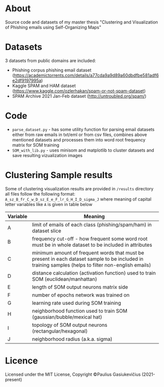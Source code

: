 # About
Source code and datasets of my master thesis "Clustering and Visualization of Phishing emails using Self-Organizing Maps"

# Datasets
3 datasets from public domains are included:
-	Phishing corpus phishing email dataset (https://academictorrents.com/details/a77cda9a9d89a60dbdfbe581adf6e2df9197995a)
-	Kaggle SPAM and HAM dataset (https://www.kaggle.com/ozlerhakan/spam-or-not-spam-dataset)
-	SPAM Archive 2021 Jan-Feb dataset (http://untroubled.org/spam/)

# Code
- `parse_dataset.py` - has some utility function for parsing email datasets either from raw emails in txt/eml or from csv files, combines above mentioned datasets and processes them into word root frequency matrix for SOM training
- `SOM_with_lib.py` - uses minisom and matplotlib to cluster datasets and save resulting vizualization images

# Clustering Sample results
Some of clustering visualization results are provided in `/results` directory
all files follow the following format: `A_sz_B_fr_C_w_D_sz_E_e_F_lr_G_H_I_D_sigma_J` where meaning of capital letter variables like `A` is given in table below

| Variable  | Meaning |
| ------------- | ------------- |
| A  | limit of emails of each class (phishing/spam/ham) in dataset slice  |
| B  | frequency cut-off - how frequent some word root must be in whole dataset to be included in attributes |
| C  | minimum amount of frequent words that must be present in each dataset sample to be included in training samples (helps to filter non-english emails) |
| D  | distance calculation (activation function) used to train SOM (euclidean/manhattan) |
| E  | length of SOM output neurons matrix side |
| F  | number of epochs network was trained on  |
| G  | learning rate used during SOM training  |
| H  | neighborhood function used to train SOM (gaussian/bubble/mexical hat)  |
| I  | topology of SOM output neurons (rectangular/hexagonal)  |
| J  | neighborhood radius (a.k.a. sigma)  |

# Licence
Licensed under the MIT License, Copyright ©Paulius Gasiukevičius (2021-present)
